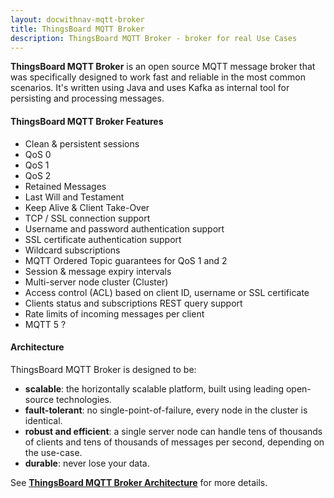 ```yaml
---
layout: docwithnav-mqtt-broker
title: ThingsBoard MQTT Broker
description: ThingsBoard MQTT Broker - broker for real Use Cases
---
```


**ThingsBoard MQTT Broker** is an open source MQTT message broker that was specifically designed to work fast and reliable in the most common scenarios.
It's written using Java and uses Kafka as internal tool for persisting and processing messages.


#### ThingsBoard MQTT Broker Features

- Clean & persistent sessions
- QoS 0
- QoS 1
- QoS 2
- Retained Messages
- Last Will and Testament
- Keep Alive & Client Take-Over
- TCP / SSL connection support
- Username and password authentication support
- SSL certificate authentication support
- Wildcard subscriptions
- MQTT Ordered Topic guarantees for QoS 1 and 2
- Session & message expiry intervals
- Multi-server node cluster (Cluster)
- Access control (ACL) based on client ID, username or SSL certificate
- Clients status and subscriptions REST query support
- Rate limits of incoming messages per client
- MQTT 5 ?


#### Architecture

ThingsBoard MQTT Broker is designed to be:

* **scalable**: the horizontally scalable platform, built using leading open-source technologies.
* **fault-tolerant**: no single-point-of-failure, every node in the cluster is identical.
* **robust and efficient**: a single server node can handle tens of thousands of clients and tens of thousands of messages per second, depending on the use-case.
* **durable**: never lose your data.

See [**ThingsBoard MQTT Broker Architecture**](/docs/{{docsPrefix}}reference) for more details.
